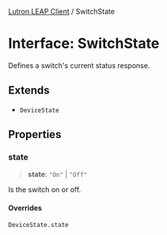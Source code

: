 [Lutron LEAP Client](../README.md) / SwitchState

# Interface: SwitchState

Defines a switch's current status response.

## Extends

- `DeviceState`

## Properties

### state

> **state**: `"On"` \| `"Off"`

Is the switch on or off.

#### Overrides

`DeviceState.state`
